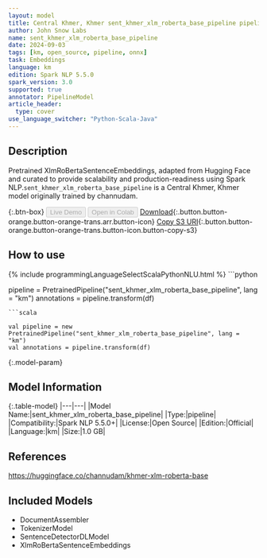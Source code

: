 ```yaml
---
layout: model
title: Central Khmer, Khmer sent_khmer_xlm_roberta_base_pipeline pipeline XlmRoBertaSentenceEmbeddings from channudam
author: John Snow Labs
name: sent_khmer_xlm_roberta_base_pipeline
date: 2024-09-03
tags: [km, open_source, pipeline, onnx]
task: Embeddings
language: km
edition: Spark NLP 5.5.0
spark_version: 3.0
supported: true
annotator: PipelineModel
article_header:
  type: cover
use_language_switcher: "Python-Scala-Java"
---
```


## Description

Pretrained XlmRoBertaSentenceEmbeddings, adapted from Hugging Face and curated to provide scalability and production-readiness using Spark NLP.`sent_khmer_xlm_roberta_base_pipeline` is a Central Khmer, Khmer model originally trained by channudam.

{:.btn-box}
<button class="button button-orange" disabled>Live Demo</button>
<button class="button button-orange" disabled>Open in Colab</button>
[Download](https://s3.amazonaws.com/auxdata.johnsnowlabs.com/public/models/sent_khmer_xlm_roberta_base_pipeline_km_5.5.0_3.0_1725398408066.zip){:.button.button-orange.button-orange-trans.arr.button-icon}
[Copy S3 URI](s3://auxdata.johnsnowlabs.com/public/models/sent_khmer_xlm_roberta_base_pipeline_km_5.5.0_3.0_1725398408066.zip){:.button.button-orange.button-orange-trans.button-icon.button-copy-s3}

## How to use



<div class="tabs-box" markdown="1">
{% include programmingLanguageSelectScalaPythonNLU.html %}
```python

pipeline = PretrainedPipeline("sent_khmer_xlm_roberta_base_pipeline", lang = "km")
annotations =  pipeline.transform(df)   

```
```scala

val pipeline = new PretrainedPipeline("sent_khmer_xlm_roberta_base_pipeline", lang = "km")
val annotations = pipeline.transform(df)

```
</div>

{:.model-param}
## Model Information

{:.table-model}
|---|---|
|Model Name:|sent_khmer_xlm_roberta_base_pipeline|
|Type:|pipeline|
|Compatibility:|Spark NLP 5.5.0+|
|License:|Open Source|
|Edition:|Official|
|Language:|km|
|Size:|1.0 GB|

## References

https://huggingface.co/channudam/khmer-xlm-roberta-base

## Included Models

- DocumentAssembler
- TokenizerModel
- SentenceDetectorDLModel
- XlmRoBertaSentenceEmbeddings